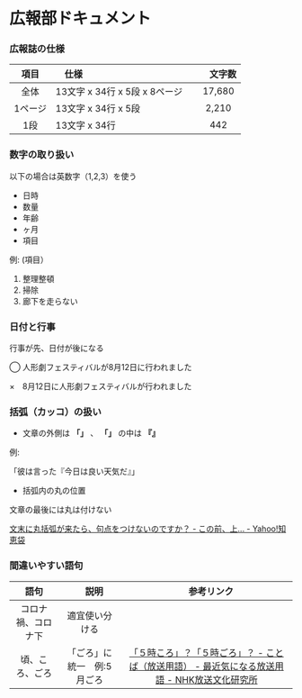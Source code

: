 # 広報部ドキュメント

### 広報誌の仕様

| 項目　|　仕様　|　文字数 |
|:-------:|:---------------------------|:------:|
| 全体    | 13文字 x 34行 x 5段 x 8ページ　| 17,680 |
| 1ページ | 13文字 x 34行 x 5段          | 2,210  |
| 1段     | 13文字 x 34行                | 442   |

### 数字の取り扱い

以下の場合は英数字（1,2,3）を使う

* 日時
* 数量
* 年齢
* ヶ月
* 項目

例: (項目）
1. 整理整頓
2. 掃除
3. 廊下を走らない

### 日付と行事

行事が先、日付が後になる

◯ 人形劇フェスティバルが8月12日に行われました

×　8月12日に人形劇フェスティバルが行われました

### 括弧（カッコ）の扱い

* 文章の外側は **「」** 、 **「」** の中は **『』**

例:

「彼は言った『今日は良い天気だ』」

* 括弧内の丸の位置

文章の最後には丸は付けない

[文末に丸括弧が来たら、句点をつけないのですか？ - この前、上... - Yahoo!知恵袋](https://detail.chiebukuro.yahoo.co.jp/qa/question_detail/q11199473901)

### 間違いやすい語句

| 語句 |　説明　|　参考リンク |
|:-------:|:---------------------------:|:------:|
| コロナ禍、コロナ下    | 適宜使い分ける　                  |        |
| 頃、ころ、ごろ       | 「ごろ」に統一　例:5月ごろ          | [「５時ころ」？「５時ごろ」？ - ことば（放送用語） - 最近気になる放送用語 - NHK放送文化研究所](https://www.nhk.or.jp/bunken/summary/kotoba/term/115.html) |



